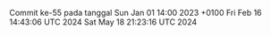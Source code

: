 Commit ke-55 pada tanggal Sun Jan 01 14:00 2023 +0100
Fri Feb 16 14:43:06 UTC 2024
Sat May 18 21:23:16 UTC 2024
